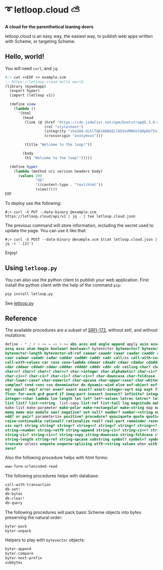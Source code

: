 # ➰ letloop.cloud ⛅

**A cloud for the parenthetical leaning doers**

letloop.cloud is an easy way, the easiest way, to publish web apps
written with Scheme, or targeting Scheme.

## Hello, world!

You will need `curl`, and `jq`:

```scheme
#;> cat <<EOF >> example.scm
;; https://letloop.cloud hello world
(library (mywebapp)
  (export hyper)
  (import (letloop v1))

  (define view
    (lambda ()
      '(html
        (head
         (link (@ (href "https://cdn.jsdelivr.net/npm/bootstrap@5.3.0-alpha1/dist/css/bootstrap.min.css")
                  (rel "stylesheet")
                  (integrity "sha384-GLhlTQ8iRABdZLl6O3oVMWSktQOp6b7In1Zl3/Jr59b6EGGoI1aFkw7cmDA6j6gD")
                  (crossorigin "anonymous")))

         (title "Welcome to the loop!"))

        (body
         (h1 "Welcome to the loop!")))))

  (define hyper
    (lambda (method uri version headers body)
      (values 200
              "Ok"
              '((content-type . "text/html"))
              (view)))))
EOF
```

To deploy use the following:

```shell
#;> curl -X PUT --data-binary @example.scm https://letloop.cloud/api/v1 | jq . | tee letloop.cloud.json
```

The previous command will store information, including the secret used
to update the page. You can use it like that:

```shell
#;> curl -X POST --data-binary @example.scm $(cat letloop.cloud.json | jq -r '.[2]')
```

Enjoy!

## Using `letloop.py`

You can also use the python client to publish your web
application. First install the python client with the help of the
command `pip`:

```sh
pip install letloop.py
```

See [letloop.py](https://pypi.org/project/letloop.py)

## Reference

The available procedures are a subset of
[SRFI-172](https://srfi.schemers.org/srfi-172/), without set!, and
without mutations:

```scheme
define - * / + < <= = => > >= abs acos and angle append apply asin assoc
assq assv atan begin boolean? boolean=? bytevector bytevector? bytevector-copy
bytevector-length bytevector-u8-ref caaaar caaadr caaar caadar caaddr caadr
caar cadaar cadadr cadar caddar cadddr caddr cadr call/cc call-with-current-continuation
call-with-values car case case-lambda cdaaar cdaadr cdaar cdadar cdaddr cdadr
cdar cddaar cddadr cddar cdddar cddddr cdddr cddr cdr ceiling char? char<?
char<=? char=? char>? char>=? char->integer char-alphabetic? char-ci<?
char-ci<=? char-ci=? char-ci>? char-ci>=? char-downcase char-foldcase
char-lower-case? char-numeric? char-upcase char-upper-case? char-whitespace?
complex? cond cons cos denominator do dynamic-wind else eof-object eof-object?
eq? equal? eqv? error even? exact exact? exact-integer-sqrt exp expt finite?
floor for-each gcd guard if imag-part inexact inexact? infinite? integer?
integer->char lambda lcm length let let* let*-values letrec letrec* let-values
list list? list->string  list-copy list-ref list-tail log magnitude make-bytevector
make-list make-parameter make-polar make-rectangular make-string map max member
memq memv min modulo nan? negative? not null? number? number->string numerator
odd? or pair? parameterize positive? procedure? quasiquote quote quotient raise
raise-continuable rational? rationalize real? real-part remainder reverse round
sin sqrt string string? string<? string<=? string=? string>? string>=? string->list
string->number string->utf8 string-append string-ci<? string-ci<=? string-ci=?
string-ci>? string-ci>=? string-copy string-downcase string-foldcase string-for-each
string-length string-ref string-upcase substring symbol? symbol=? symbol->string tan
truncate unless unquote unquote-splicing utf8->string values when with-exception-handler
zero?
```

Also the following procedure helps with html forms:

```scheme
www-form-urlencoded-read
```

The following procedures helps with database:

```scheme
call-with-transaction
db-set!
db-bytes
db-clear!
db-query
```

The following procedures will pack basic Scheme objects into bytes
preserving the natural order:

```scheme
byter-pack
byter-unpack
```

Helpers to play with `bytevector` objects:

```scheme
byter-append
byter-compare
byter-next-prefix
subbytes
```
